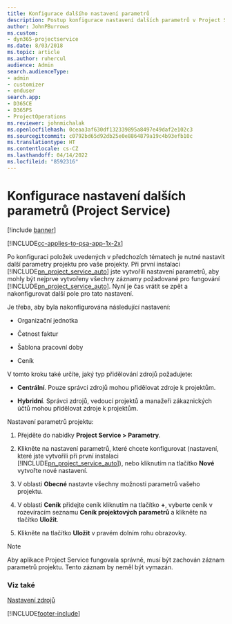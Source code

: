 ```yaml
---
title: Konfigurace dalšího nastavení parametrů
description: Postup konfigurace nastavení dalších parametrů v Project Service
author: JohnPBurrows
ms.custom:
- dyn365-projectservice
ms.date: 8/03/2018
ms.topic: article
ms.author: ruhercul
audience: Admin
search.audienceType:
- admin
- customizer
- enduser
search.app:
- D365CE
- D365PS
- ProjectOperations
ms.reviewer: johnmichalak
ms.openlocfilehash: 0ceaa3af630df132339895a8497e49daf2e102c3
ms.sourcegitcommit: c0792bd65d92db25e0e8864879a19c4b93efb10c
ms.translationtype: HT
ms.contentlocale: cs-CZ
ms.lasthandoff: 04/14/2022
ms.locfileid: "8592316"
---
```

# <a name="configure-additional-parameter-settings-project-service"></a>Konfigurace nastavení dalších parametrů (Project Service)

[!include [banner](../includes/psa-now-project-operations.md)]

[!INCLUDE[cc-applies-to-psa-app-1x-2x](../includes/cc-applies-to-psa-app-1x-2x.md)]

Po konfiguraci položek uvedených v předchozích tématech je nutné nastavit další parametry projektu pro vaše projekty. Při první instalaci [!INCLUDE[pn_project_service_auto](../includes/pn-project-service-auto.md)] jste vytvořili nastavení parametrů, aby mohly být nejprve vytvořeny všechny záznamy požadované pro fungování [!INCLUDE[pn_project_service_auto](../includes/pn-project-service-auto.md)]. Nyní je čas vrátit se zpět a nakonfigurovat další pole pro tato nastavení.  
  
 Je třeba, aby byla nakonfigurována následující nastavení:  
  
-   Organizační jednotka  
  
-   Četnost faktur  
  
-   Šablona pracovní doby  
  
-   Ceník  
 
V tomto kroku také určíte, jaký typ přidělování zdrojů požadujete:  
  
- **Centrální**. Pouze správci zdrojů mohou přidělovat zdroje k projektům.  
  
- **Hybridní**. Správci zdrojů, vedoucí projektů a manažeři zákaznických účtů mohou přidělovat zdroje k projektům.  
  
 
Nastavení parametrů projektu:  
  
1. Přejděte do nabídky **Project Service > Parametry**.  
  
2. Klikněte na nastavení parametrů, které chcete konfigurovat (nastavení, které jste vytvořili při první instalaci [!INCLUDE[pn_project_service_auto](../includes/pn-project-service-auto.md)]), nebo kliknutím na tlačítko **Nové** vytvořte nové nastavení.  
  
3. V oblasti **Obecné** nastavte všechny možnosti parametrů vašeho projektu.  
  
4. V oblasti **Ceník** přidejte ceník kliknutím na tlačítko **+**, vyberte ceník v rozevíracím seznamu **Ceník projektových parametrů** a klikněte na tlačítko **Uložit**.  
  
5. Klikněte na tlačítko **Uložit** v pravém dolním rohu obrazovky.  

> [!NOTE]
> Aby aplikace Project Service fungovala správně, musí být zachován záznam parametrů projektu. Tento záznam by neměl být vymazán.

### <a name="see-also"></a>Viz také  
 [Nastavení zdrojů](../psa/set-up-resources.md)


[!INCLUDE[footer-include](../includes/footer-banner.md)]
